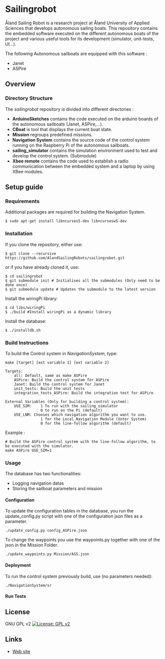 Sailingrobot
==========

Åland Sailing Robot is a research project at Åland University of Applied Sciences that develops autonomous sailing boats.
This repository contains the embedded software  executed on the different autonomous boats of the project and various useful tools for its development (simulator, unit-tests, UI...).

The following Autonomous sailboats are equipped with this software :
- Janet
- ASPire

## Overview

### Directory Structure

The  *sailingrobot* repository is divided into different directories :
- **ArduinoSketches** contains  the code executed on the arduino boards of the autonomous sailboats (Janet, ASPire,...).
- **CBoat** is tool that displays the current boat state.
-  **Mission** regroups predefined missions.
- **Navigation System** contains the source code of the control system running on the Raspberry Pi of the autonomous sailboats.
-  **sailing_simulator** contains the simulation environment used to test and develop the control system. (Submodule)
- **Xbee remote** contains the code used to establish a radio communication between the embedded system and a laptop by using XBee modules.

##  Setup guide

### Requirements

Additional packages are required for building the Navigation System.
```shell
$ sudo apt-get install libncurses5-dev libncursesw5-dev
```

### Installation

If you clone the repository, either use:
```shell
$ git clone --recursive https://github.com/AlandSailingRobots/sailingrobot.git
```
or if you have already cloned it, use:
```shell
$ cd sailingrobot  
$ git submodule init # Initialises all the submodules (Only need to be done once)  
$ git submodule update # Updates the submodule to the latest version 
```
Install the wiringPi library:
```shell 
$ cd libs/wiringPi
$ ./build #Install wiringPi as a dynamic library
```
Install the database:
```shell 
$ ./installdb.sh
```

### Build Instructions

To build the Control system in *NavigationSystem*, type:
```shell 
make [target] [ext variable 1] [ext variable 2]

Targets:
	all: Default, same as make ASPire
	ASPire: Build the control system for ASPire
	Janet: Build the control system for Janet
	unit_tests: Build the unit tests
	integration_tests_ASPire: Build the integration test for ASPire

External Variables (Only for building a control system):
	USE_SIM:    1 To run with the sailing_simulator
				0 to run on the Pi (default)
	USE_LNM: Chooses which navigation algorithm you want to use. 
				1 for the Local Navigation Module (Voter System)
				0 for the line-follow algorithm (default)
``` 

Example :
```
# Build the ASPire control system with the line-follow algorithm, to be executed with the simulator.
make ASPire USE_SIM=1
```

### Usage

The database has two functionalities:
- Logging navigation datas
- Storing the sailboat parameters and mission

#### Configuration

To update the configuration tables in the database, you run the update_config.py script with one of the configuration json files as a parameter.

```shell
./update_config.py config_ASPire.json
```

To change the waypoints you use the waypoints.py together with one of the json in the Mission Folder.

```shell
./update_waypoints.py Mission/ASS.json
```

#### Deployment

To run the control system previously build, use (no parameters needed):
```shell
./NavigationSystem/sr
```

#### Run Tests

## License
GNU GPL v2
[![License: GPL v2](https://img.shields.io/badge/License-GPL%20v2-blue.svg)](https://www.gnu.org/licenses/old-licenses/gpl-2.0.en.html)

## Links

* [Web site](www.sailingrobots.ax)